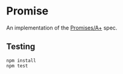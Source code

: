 Promise
=======

An implementation of the [Promises/A+](https://github.com/promises-aplus/promises-spec/blob/master/README.md)
spec.

Testing
-------

    npm install
    npm test